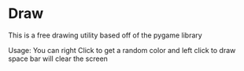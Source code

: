 # Draw
This is a free drawing utility based off of the pygame library



Usage:
You can right Click to get a random color
and left click to draw
space bar will clear the screen